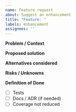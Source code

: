 ```yaml
---
name: Feature request
about: Suggest an enhancement
title: "Feature: "
labels: enhancement
assignees: ''
---
```


**Problem / Context**

**Proposed solution**

**Alternatives considered**

**Risks / Unknowns**

**Definition of Done**
- [ ] Tests
- [ ] Docs / ADR (if needed)
- [ ] Coverage not reduced
